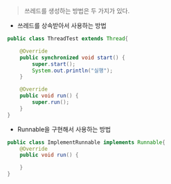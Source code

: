 > 쓰레드를 생성하는 방법은 두 가지가 있다. 

- 쓰레드를 상속받아서 사용하는 방법 
```java
public class ThreadTest extends Thread{

    @Override
    public synchronized void start() {
        super.start();
        System.out.println("실행");
    }

    @Override
    public void run() {
        super.run();
    }
}
``` 
- Runnable을 구현해서 사용하는 방법 

```java
public class ImplementRunnable implements Runnable{
    @Override
    public void run() {

    }
}

```
